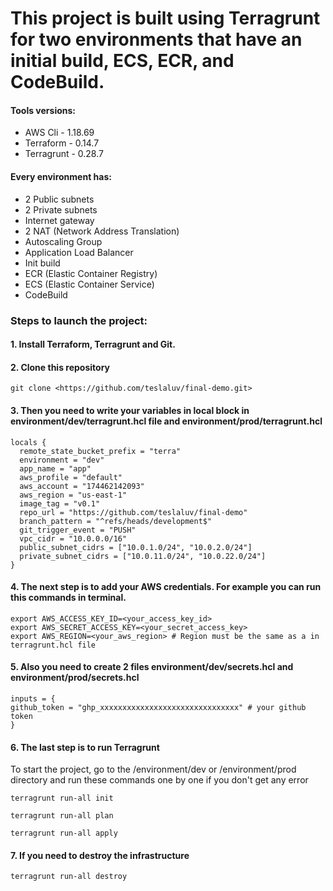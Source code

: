 # This project is built using Terragrunt for two environments that have an initial build, ECS, ECR, and CodeBuild.

#### Tools versions:
- AWS Cli - 1.18.69
- Terraform - 0.14.7
- Terragrunt - 0.28.7


#### Every environment has:
- 2 Public subnets
- 2 Private subnets
- Internet gateway
- 2 NAT (Network Address Translation)
- Autoscaling Group
- Application Load Balancer
- Init build
- ECR (Elastic Container Registry)
- ECS (Elastic Container Service)
- CodeBuild

### Steps to launch the project:

#### 1. Install Terraform, Terragrunt and Git.
#### 2. Clone this repository
```
git clone <https://github.com/teslaluv/final-demo.git>
```
#### 3. Then you need to write your variables in local block in environment/dev/terragrunt.hcl file and environment/prod/terragrunt.hcl
```
locals {
  remote_state_bucket_prefix = "terra"
  environment = "dev"
  app_name = "app"
  aws_profile = "default"
  aws_account = "174462142093"
  aws_region = "us-east-1"
  image_tag = "v0.1"
  repo_url = "https://github.com/teslaluv/final-demo"
  branch_pattern = "^refs/heads/development$"
  git_trigger_event = "PUSH"
  vpc_cidr = "10.0.0.0/16"
  public_subnet_cidrs = ["10.0.1.0/24", "10.0.2.0/24"]
  private_subnet_cidrs = ["10.0.11.0/24", "10.0.22.0/24"]
}
```
#### 4. The next step is to add your AWS credentials. For example you can run this commands in terminal.
```
export AWS_ACCESS_KEY_ID=<your_access_key_id>
export AWS_SECRET_ACCESS_KEY=<your_secret_access_key>
export AWS_REGION=<your_aws_region> # Region must be the same as a in terragrunt.hcl file
```
#### 5. Also you need to create 2 files environment/dev/secrets.hcl and environment/prod/secrets.hcl
```
inputs = {
github_token = "ghp_xxxxxxxxxxxxxxxxxxxxxxxxxxxxxxx" # your github token
}
```
#### 6. The last step is to run Terragrunt

To start the project, go to the /environment/dev or /environment/prod directory and run these commands one by one if you don't get any error
```
terragrunt run-all init
```
```
terragrunt run-all plan
```
```
terragrunt run-all apply
```

#### 7. If you need to destroy the infrastructure 
```
terragrunt run-all destroy
```




